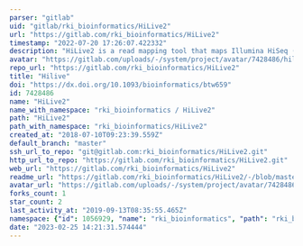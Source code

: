 ```yaml
---
parser: "gitlab"
uid: "gitlab/rki_bioinformatics/HiLive2"
url: "https://gitlab.com/rki_bioinformatics/HiLive2"
timestamp: "2022-07-20 17:26:07.422332"
description: "HiLive2 is a read mapping tool that maps Illumina HiSeq (or comparable) reads right in the moment when they are produced. Please create issues for HiLive2 at https://gitlab.com/lokat/HiLive2."
avatar: "https://gitlab.com/uploads/-/system/project/avatar/7428486/hilive2_logo.png"
repo_url: "https://gitlab.com/rki_bioinformatics/HiLive2"
title: "Hilive"
doi: "https://dx.doi.org/10.1093/bioinformatics/btw659"
id: 7428486
name: "HiLive2"
name_with_namespace: "rki_bioinformatics / HiLive2"
path: "HiLive2"
path_with_namespace: "rki_bioinformatics/HiLive2"
created_at: "2018-07-10T09:23:39.559Z"
default_branch: "master"
ssh_url_to_repo: "git@gitlab.com:rki_bioinformatics/HiLive2.git"
http_url_to_repo: "https://gitlab.com/rki_bioinformatics/HiLive2.git"
web_url: "https://gitlab.com/rki_bioinformatics/HiLive2"
readme_url: "https://gitlab.com/rki_bioinformatics/HiLive2/-/blob/master/README.md"
avatar_url: "https://gitlab.com/uploads/-/system/project/avatar/7428486/hilive2_logo.png"
forks_count: 1
star_count: 2
last_activity_at: "2019-09-13T08:35:55.465Z"
namespace: {"id": 1056929, "name": "rki_bioinformatics", "path": "rki_bioinformatics", "kind": "group", "full_path": "rki_bioinformatics", "parent_id": null, "avatar_url": null, "web_url": "https://gitlab.com/groups/rki_bioinformatics"}
date: "2023-02-25 14:21:31.574444"
---
```

